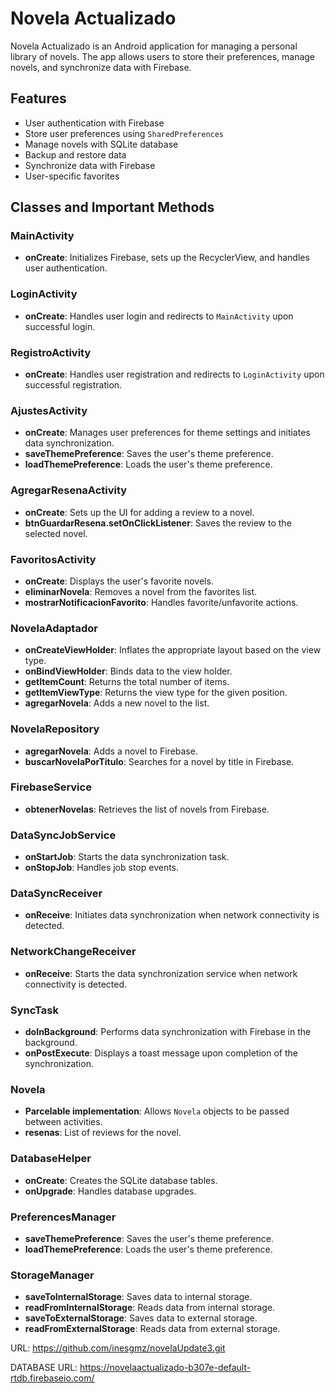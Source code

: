 # Novela Actualizado

Novela Actualizado is an Android application for managing a personal library of novels. The app allows users to store their preferences, manage novels, and synchronize data with Firebase.

## Features

- User authentication with Firebase
- Store user preferences using `SharedPreferences`
- Manage novels with SQLite database
- Backup and restore data
- Synchronize data with Firebase
- User-specific favorites

## Classes and Important Methods

### MainActivity

- **onCreate**: Initializes Firebase, sets up the RecyclerView, and handles user authentication.

### LoginActivity

- **onCreate**: Handles user login and redirects to `MainActivity` upon successful login.

### RegistroActivity

- **onCreate**: Handles user registration and redirects to `LoginActivity` upon successful registration.

### AjustesActivity

- **onCreate**: Manages user preferences for theme settings and initiates data synchronization.
- **saveThemePreference**: Saves the user's theme preference.
- **loadThemePreference**: Loads the user's theme preference.

### AgregarResenaActivity

- **onCreate**: Sets up the UI for adding a review to a novel.
- **btnGuardarResena.setOnClickListener**: Saves the review to the selected novel.

### FavoritosActivity

- **onCreate**: Displays the user's favorite novels.
- **eliminarNovela**: Removes a novel from the favorites list.
- **mostrarNotificacionFavorito**: Handles favorite/unfavorite actions.

### NovelaAdaptador

- **onCreateViewHolder**: Inflates the appropriate layout based on the view type.
- **onBindViewHolder**: Binds data to the view holder.
- **getItemCount**: Returns the total number of items.
- **getItemViewType**: Returns the view type for the given position.
- **agregarNovela**: Adds a new novel to the list.

### NovelaRepository

- **agregarNovela**: Adds a novel to Firebase.
- **buscarNovelaPorTitulo**: Searches for a novel by title in Firebase.

### FirebaseService

- **obtenerNovelas**: Retrieves the list of novels from Firebase.

### DataSyncJobService

- **onStartJob**: Starts the data synchronization task.
- **onStopJob**: Handles job stop events.

### DataSyncReceiver

- **onReceive**: Initiates data synchronization when network connectivity is detected.

### NetworkChangeReceiver

- **onReceive**: Starts the data synchronization service when network connectivity is detected.

### SyncTask

- **doInBackground**: Performs data synchronization with Firebase in the background.
- **onPostExecute**: Displays a toast message upon completion of the synchronization.

### Novela

- **Parcelable implementation**: Allows `Novela` objects to be passed between activities.
- **resenas**: List of reviews for the novel.

### DatabaseHelper

- **onCreate**: Creates the SQLite database tables.
- **onUpgrade**: Handles database upgrades.

### PreferencesManager

- **saveThemePreference**: Saves the user's theme preference.
- **loadThemePreference**: Loads the user's theme preference.

### StorageManager

- **saveToInternalStorage**: Saves data to internal storage.
- **readFromInternalStorage**: Reads data from internal storage.
- **saveToExternalStorage**: Saves data to external storage.
- **readFromExternalStorage**: Reads data from external storage.

URL: https://github.com/inesgmz/novelaUpdate3.git

DATABASE URL: https://novelaactualizado-b307e-default-rtdb.firebaseio.com/
